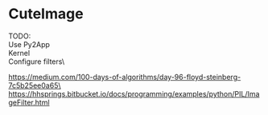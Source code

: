 # CuteImage

TODO:\
Use Py2App\
Kernel\
Configure filters\

https://medium.com/100-days-of-algorithms/day-96-floyd-steinberg-7c5b25ee0a65\
https://hhsprings.bitbucket.io/docs/programming/examples/python/PIL/ImageFilter.html